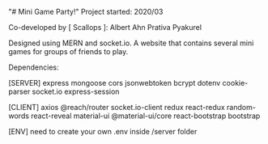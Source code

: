 "# Mini Game Party!" 
Project started: 2020/03

Co-developed by [ Scallops ]: 
Albert Ahn
Prativa Pyakurel

Designed using MERN and socket.io.
A website that contains several mini games for groups of friends to play.


Dependencies:

[SERVER]
express mongoose cors jsonwebtoken bcrypt dotenv cookie-parser socket.io express-session

[CLIENT]
axios @reach/router socket.io-client redux react-redux random-words react-reveal material-ui @material-ui/core react-bootstrap bootstrap 

[ENV]
need to create your own .env inside /server folder
